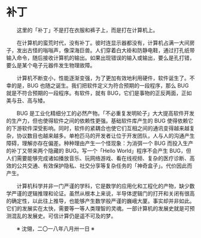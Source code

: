 # 补丁

&emsp;&emsp;这里的「补丁」不是打在衣服和裤子上，而是打在计算机上。

&emsp;&emsp;在计算机的蛮荒时代，没有补丁。彼时连显示器都没有，计算机占满一大间房子，发出古怪的嗡嗡声，像深海巨兽。人们穿着白大褂和防静电鞋，通过打孔纸带输入命令，随后接收计算机的输出。如果出现错误的输入或输出，要么是孔打错，要么是某个电子元器件发生物理故障。

&emsp;&emsp;计算机不断变小，性能逐渐变强，为了更加有效地利用硬件，软件诞生了。不幸的是，BUG 也随之诞生。我们把软件定义为符合预期的一段程序，那么 BUG 就是不符合预期的一段程序。有软件，就有 BUG，它们是事物的正反两面，正如美与丑、高与矮。

&emsp;&emsp;BUG 是工业化精细分工的必然产物。「不必重复发明轮子」大大提高软件开发的生产力，但也使得软件之间的依赖性更强。基础软件库产生的 BUG 使得依赖它的下游软件深受影响。同时，软件的紧耦合也使它们互相之间的通讯变得越来越复杂，协议数目也越来越多。单枪匹马的开发者让位于开发团队，人与人的沟通产生障碍，理解亦存在偏差。种种理由产生一个怪现象：为消弭一个 BUG 而投入生产的补丁又带来两个隐藏的 BUG。写一个「Hello World」程序不会产生 BUG，但人们需要能够完成诸如播放音乐、玩网络游戏、看在线视频、复杂的医疗诊断、高效的公共交通、有效保护隐私、社交分享等复杂任务的「神奇盒子」。代价因此而产生。

&emsp;&emsp;计算机科学并非一门严谨的学科，它是数学的应用化和工程化的产物，缺少数学严谨的逻辑推理和论证。虽然从根本上来说，半导体逻辑门的打开和关闭有很高的确定性，以此往上推导，也能够产生数学般严谨的巍峨大厦。事实却并非如此。它们的发展实在太快，需要等一等人类理智的灵魂。一部计算机的发展史就是可预测混乱的发展史。可信计算仍是遥不可及的梦。

&emsp;&emsp;※ 沈翎，二〇一八年八月卅一日 ※